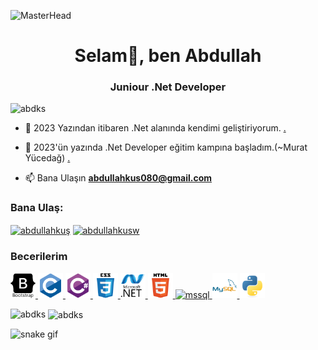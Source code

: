 ![MasterHead](https://i.ibb.co/KwvrJpR/Mor-ve-Pembe-Renkli-Yay-nc-Twitch-Banner.png)
<h1 align="center">Selam👋, ben Abdullah</h1>
<h3 align="center">Juniour .Net Developer</h3>

<p align="left"> <img src="https://komarev.com/ghpvc/?username=abdks&label=Profile%20views&color=0e75b6&style=flat" alt="abdks" /> </p>

- 🔭 2023 Yazından itibaren .Net alanında kendimi geliştiriyorum. [.](.)

- 🧬 2023'ün yazında .Net Developer eğitim kampına başladım.(~Murat Yücedağ) [.](.)

- 📫 Bana Ulaşın **abdullahkus080@gmail.com**

<h3 align="left">Bana Ulaş:</h3>
<p align="left">
<a href="https://linkedin.com/in/abdullahkuş" target="blank"><img align="center" src="https://raw.githubusercontent.com/rahuldkjain/github-profile-readme-generator/master/src/images/icons/Social/linked-in-alt.svg" alt="abdullahkuş" height="30" width="40" /></a>
<a href="https://instagram.com/abdullahkusw" target="blank"><img align="center" src="https://raw.githubusercontent.com/rahuldkjain/github-profile-readme-generator/master/src/images/icons/Social/instagram.svg" alt="abdullahkusw" height="30" width="40" /></a>
</p>

<h3 align="left">Becerilerim</h3>
<p align="left"> <a href="https://getbootstrap.com" target="_blank" rel="noreferrer"> <img src="https://raw.githubusercontent.com/devicons/devicon/master/icons/bootstrap/bootstrap-plain-wordmark.svg" alt="bootstrap" width="40" height="40"/> </a> <a href="https://www.cprogramming.com/" target="_blank" rel="noreferrer"> <img src="https://raw.githubusercontent.com/devicons/devicon/master/icons/c/c-original.svg" alt="c" width="40" height="40"/> </a> <a href="https://www.w3schools.com/cs/" target="_blank" rel="noreferrer"> <img src="https://raw.githubusercontent.com/devicons/devicon/master/icons/csharp/csharp-original.svg" alt="csharp" width="40" height="40"/> </a> <a href="https://www.w3schools.com/css/" target="_blank" rel="noreferrer"> <img src="https://raw.githubusercontent.com/devicons/devicon/master/icons/css3/css3-original-wordmark.svg" alt="css3" width="40" height="40"/> </a> <a href="https://dotnet.microsoft.com/" target="_blank" rel="noreferrer"> <img src="https://raw.githubusercontent.com/devicons/devicon/master/icons/dot-net/dot-net-original-wordmark.svg" alt="dotnet" width="40" height="40"/> </a> <a href="https://www.w3.org/html/" target="_blank" rel="noreferrer"> <img src="https://raw.githubusercontent.com/devicons/devicon/master/icons/html5/html5-original-wordmark.svg" alt="html5" width="40" height="40"/> </a> <a href="https://www.microsoft.com/en-us/sql-server" target="_blank" rel="noreferrer"> <img src="https://www.svgrepo.com/show/303229/microsoft-sql-server-logo.svg" alt="mssql" width="40" height="40"/> </a> <a href="https://www.mysql.com/" target="_blank" rel="noreferrer"> <img src="https://raw.githubusercontent.com/devicons/devicon/master/icons/mysql/mysql-original-wordmark.svg" alt="mysql" width="40" height="40"/> </a> <a href="https://www.python.org" target="_blank" rel="noreferrer"> <img src="https://raw.githubusercontent.com/devicons/devicon/master/icons/python/python-original.svg" alt="python" width="40" height="40"/> </a> </p>

<p><img align="left" src="https://github-readme-stats.vercel.app/api/top-langs?username=abdks&show_icons=true&locale=en&layout=compact" alt="abdks" /></p>

<p>&nbsp;<img align="center" src="https://github-readme-stats.vercel.app/api?username=abdks&show_icons=true&theme=dark&locale=en" alt="abdks" /></p>

![snake gif](https://github.com/YOUR_USERNAME/YOUR_USERNAME/blob/output/github-contribution-grid-snake.gif)

